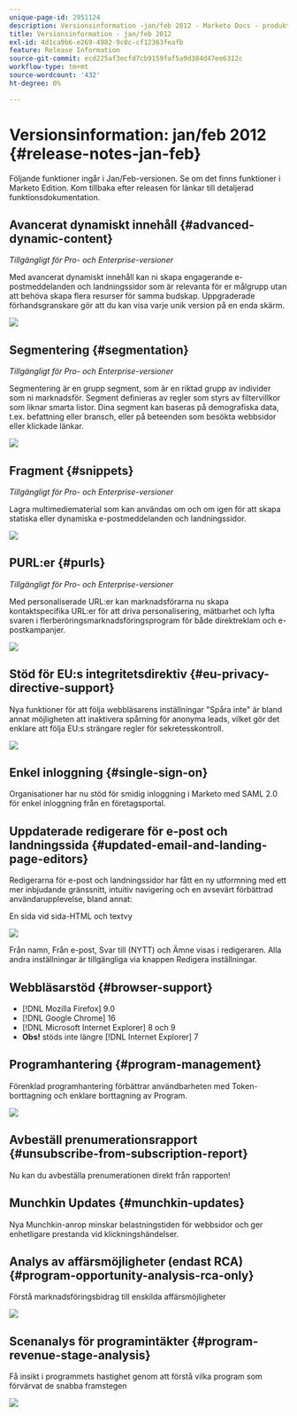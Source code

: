 ```yaml
---
unique-page-id: 2951124
description: Versionsinformation -jan/feb 2012 - Marketo Docs - produktdokumentation
title: Versionsinformation - jan/feb 2012
exl-id: 4d1ca9b6-e269-4982-9c0c-cf12363feafb
feature: Release Information
source-git-commit: ecd225af3ecfd7cb9159faf5a9d384d47ee6312c
workflow-type: tm+mt
source-wordcount: '432'
ht-degree: 0%

---
```


# Versionsinformation: jan/feb 2012 {#release-notes-jan-feb}

Följande funktioner ingår i Jan/Feb-versionen. Se om det finns funktioner i Marketo Edition. Kom tillbaka efter releasen för länkar till detaljerad funktionsdokumentation.

## Avancerat dynamiskt innehåll {#advanced-dynamic-content}

_Tillgängligt för Pro- och Enterprise-versioner_

Med avancerat dynamiskt innehåll kan ni skapa engagerande e-postmeddelanden och landningssidor som är relevanta för er målgrupp utan att behöva skapa flera resurser för samma budskap. Uppgraderade förhandsgranskare gör att du kan visa varje unik version på en enda skärm.

![](assets/image2014-9-23-9-3a50-3a27.png)

## Segmentering  {#segmentation}

_Tillgängligt för Pro- och Enterprise-versioner_

Segmentering är en grupp segment, som är en riktad grupp av individer som ni marknadsför. Segment definieras av regler som styrs av filtervillkor som liknar smarta listor. Dina segment kan baseras på demografiska data, t.ex. befattning eller bransch, eller på beteenden som besökta webbsidor eller klickade länkar.

![](assets/image2014-9-23-9-3a50-3a42.png)

## Fragment {#snippets}

_Tillgängligt för Pro- och Enterprise-versioner_

Lagra multimediematerial som kan användas om och om igen för att skapa statiska eller dynamiska e-postmeddelanden och landningssidor.

![](assets/image2014-9-23-9-3a50-3a58.png)

## PURL:er {#purls}

_Tillgängligt för Pro- och Enterprise-versioner_

Med personaliserade URL:er kan marknadsförarna nu skapa kontaktspecifika URL:er för att driva personalisering, mätbarhet och lyfta svaren i flerberöringsmarknadsföringsprogram för både direktreklam och e-postkampanjer.

![](assets/image2014-9-23-9-3a51-3a11.png)

## Stöd för EU:s integritetsdirektiv {#eu-privacy-directive-support}

Nya funktioner för att följa webbläsarens inställningar &quot;Spåra inte&quot; är bland annat möjligheten att inaktivera spårning för anonyma leads, vilket gör det enklare att följa EU:s strängare regler för sekretesskontroll.

![](assets/image2014-9-23-9-3a51-3a32.png)

## Enkel inloggning {#single-sign-on}

Organisationer har nu stöd för smidig inloggning i Marketo med SAML 2.0 för enkel inloggning från en företagsportal.

## Uppdaterade redigerare för e-post och landningssida {#updated-email-and-landing-page-editors}

Redigerarna för e-post och landningssidor har fått en ny utformning med ett mer inbjudande gränssnitt, intuitiv navigering och en avsevärt förbättrad användarupplevelse, bland annat:

En sida vid sida-HTML och textvy

![](assets/image2014-9-23-9-3a51-3a54.png)

Från namn, Från e-post, Svar till (NYTT) och Ämne visas i redigeraren. Alla andra inställningar är tillgängliga via knappen Redigera inställningar.

## Webbläsarstöd {#browser-support}

* [!DNL Mozilla Firefox] 9.0
* [!DNL Google Chrome] 16
* [!DNL Microsoft Internet Explorer] 8 och 9
* **Obs!** stöds inte längre [!DNL Internet Explorer] 7

## Programhantering {#program-management}

Förenklad programhantering förbättrar användbarheten med Token-borttagning och enklare borttagning av Program.

![](assets/image2014-9-23-9-3a52-3a11.png)

## Avbeställ prenumerationsrapport {#unsubscribe-from-subscription-report}

Nu kan du avbeställa prenumerationen direkt från rapporten!

## Munchkin Updates {#munchkin-updates}

Nya Munchkin-anrop minskar belastningstiden för webbsidor och ger enhetligare prestanda vid klickningshändelser.

## Analys av affärsmöjligheter (endast RCA) {#program-opportunity-analysis-rca-only}

Förstå marknadsföringsbidrag till enskilda affärsmöjligheter

![](assets/image2014-9-23-9-3a52-3a30.png)

## Scenanalys för programintäkter {#program-revenue-stage-analysis}

Få insikt i programmets hastighet genom att förstå vilka program som förvärvat de snabba framstegen

![](assets/image2014-9-23-9-3a52-3a47.png)
